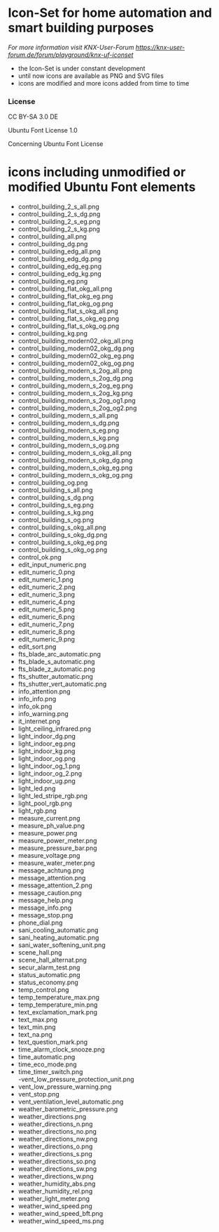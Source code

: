 # Icon-Set for home automation and smart building purposes
*For more information visit KNX-User-Forum
https://knx-user-forum.de/forum/playground/knx-uf-iconset*

* the Icon-Set is under constant development
* until now icons are available as PNG and SVG files
* icons are modified and more icons added from time to time


### License
CC BY-SA 3.0 DE

Ubuntu Font License 1.0

Concerning Ubuntu Font License

icons including unmodified or modified Ubuntu Font elements
=============================================================

- control_building_2_s_all.png     
- control_building_2_s_dg.png
- control_building_2_s_eg.png          
- control_building_2_s_kg.png
- control_building_all.png           
- control_building_dg.png
- control_building_edg_all.png        
- control_building_edg_dg.png
- control_building_edg_eg.png         
- control_building_edg_kg.png
- control_building_eg.png               
- control_building_flat_okg_all.png
- control_building_flat_okg_eg.png     
- control_building_flat_okg_og.png
- control_building_flat_s_okg_all.png    
- control_building_flat_s_okg_eg.png
- control_building_flat_s_okg_og.png   
- control_building_kg.png
- control_building_modern02_okg_all.png  
- control_building_modern02_okg_dg.png
- control_building_modern02_okg_eg.png   
- control_building_modern02_okg_og.png
- control_building_modern_s_2og_all.png 
- control_building_modern_s_2og_dg.png
- control_building_modern_s_2og_eg.png   
- control_building_modern_s_2og_kg.png
- control_building_modern_s_2og_og1.png 
- control_building_modern_s_2og_og2.png
- control_building_modern_s_all.png     
- control_building_modern_s_dg.png
- control_building_modern_s_eg.png    
- control_building_modern_s_kg.png
- control_building_modern_s_og.png     
- control_building_modern_s_okg_all.png
- control_building_modern_s_okg_dg.png  
- control_building_modern_s_okg_eg.png
- control_building_modern_s_okg_og.png 
- control_building_og.png
- control_building_s_all.png           
- control_building_s_dg.png
- control_building_s_eg.png          
- control_building_s_kg.png
- control_building_s_og.png          
- control_building_s_okg_all.png
- control_building_s_okg_dg.png       
- control_building_s_okg_eg.png
- control_building_s_okg_og.png    
- control_ok.png
- edit_input_numeric.png            
- edit_numeric_0.png
- edit_numeric_1.png              
- edit_numeric_2.png
- edit_numeric_3.png               
- edit_numeric_4.png
- edit_numeric_5.png               
- edit_numeric_6.png
- edit_numeric_7.png                
- edit_numeric_8.png
- edit_numeric_9.png              
- edit_sort.png
- fts_blade_arc_automatic.png         
- fts_blade_s_automatic.png
- fts_blade_z_automatic.png          
- fts_shutter_automatic.png
- fts_shutter_vert_automatic.png     
- info_attention.png
- info_info.png                        
- info_ok.png
- info_warning.png                     
- it_internet.png
- light_ceiling_infrared.png          
- light_indoor_dg.png
- light_indoor_eg.png                 
- light_indoor_kg.png
- light_indoor_og.png                 
- light_indoor_og_1.png
- light_indoor_og_2.png              
- light_indoor_ug.png
- light_led.png                      
- light_led_stripe_rgb.png
- light_pool_rgb.png                 
- light_rgb.png
- measure_current.png                  
- measure_ph_value.png
- measure_power.png                   
- measure_power_meter.png
- measure_pressure_bar.png          
- measure_voltage.png
- measure_water_meter.png           
- message_achtung.png
- message_attention.png           
- message_attention_2.png
- message_caution.png               
- message_help.png
- message_info.png                 
- message_stop.png
- phone_dial.png                  
- sani_cooling_automatic.png
- sani_heating_automatic.png        
- sani_water_softening_unit.png
- scene_hall.png                     
- scene_hall_alternat.png
- secur_alarm_test.png               
- status_automatic.png
- status_economy.png                
- temp_control.png
- temp_temperature_max.png            
- temp_temperature_min.png
- text_exclamation_mark.png         
- text_max.png
- text_min.png                       
- text_na.png
- text_question_mark.png            
- time_alarm_clock_snooze.png
- time_automatic.png               
- time_eco_mode.png
- time_timer_switch.png                
-vent_low_pressure_protection_unit.png
- vent_low_pressure_warning.png         
- vent_stop.png
- vent_ventilation_level_automatic.png  
- weather_barometric_pressure.png
- weather_directions.png               
- weather_directions_n.png
- weather_directions_no.png            
- weather_directions_nw.png
- weather_directions_o.png            
- weather_directions_s.png
- weather_directions_so.png          
- weather_directions_sw.png
- weather_directions_w.png          
- weather_humidity_abs.png
- weather_humidity_rel.png            
- weather_light_meter.png
- weather_wind_speed.png              
- weather_wind_speed_bft.png
- weather_wind_speed_ms.png               
